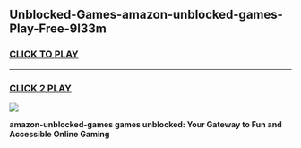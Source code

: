 
## Unblocked-Games-amazon-unblocked-games-Play-Free-9l33m
<h3>
<a href="https://premium76.site?title=amazon-unblocked-games&ref=09A">CLICK TO PLAY</a></h3>
<hr>

<h3>
<a href="https://premium76.site?title=amazon-unblocked-games&ref=09A">CLICK 2 PLAY</a>
  
</h3>

<a href="https://premium76.site?title=amazon-unblocked-games&ref=09A"><img src="https://clearcache.store/games.png"></a>


**amazon-unblocked-games games unblocked: Your Gateway to Fun and Accessible Online Gaming**
